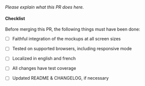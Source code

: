 _Please explain what this PR does here._

#### Checklist

Before merging this PR, the following things must have been done:

* [ ] Faithful integration of the mockups at all screen sizes
* [ ] Tested on supported browsers, including responsive mode
* [ ] Localized in english and french
* [ ] All changes have test coverage
* [ ] Updated README & CHANGELOG, if necessary

